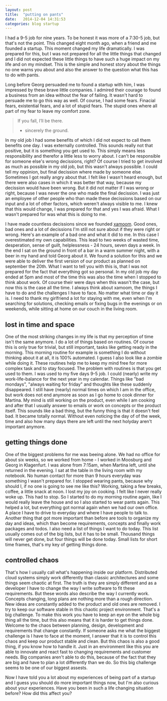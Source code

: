 ```yaml
---
layout: post
title:  "putting on pants"
date:   2014-12-04 14:31:53
categories: blog startup
---
```

I had a 9-5 job for nine years. To be honest it was more of a 7:30-5 job, but that's not the point. This changed eight month ago, when a friend and me founded a startup.
This moment changed my life dramatically. I was prepared for this, but I was not prepared for all the little things that changed and I did not expected these little things to have such a huge impact on my life and on my mindset.
This is the simple and honest story about the things no one warns you about and also the answer to the question what this has to do with pants.

Long before Georg persuaded me to found a startup with him, I was impressed by these brave little companies. I admired their courage to found a business from an idea without the fear of failing. It wasn't hard to persuade me to go this way as well.
Of course, I had some fears. Finacial fears, existential fears, and a lot of stupid fears. The stupid ones where all part of my fear to leave my comfort zone.

> If you fall, I’ll be there.
> - sincerely the ground.

In my old job I had some benefits of which I did not expect to call them benefits one day. I was externally controlled. This sounds really not that positive, but it is something you get used to. This simply means less responsibility and therefor a little less to worry about.
I can't be responsible for someone else's wrong decissions, right? 
Of course I tried to get involved as much as possible in my old job, but this wasn't always possible. I could tell my oppinion, but final decission where made by someone else.
Sometimes I got really angry about that. I felt like I wasn't heard enough, but there were also cases in which it was better that way, because my decission would have been wrong.
But it did not matter if I was wrong or right, because I was never the one who made the final decission. I was just an employee of other people who than made these decissions based on our input and a lot of other factors, which weren't always visible to me.
I knew that this would change, I was prepared for that and yes I was afraid. What I wasn't prepared for was what this is doing to me.

I have made countless decissions since we founded [xamoom](http://xamoom.com). Good ones, bad ones and a lot of decissions I'm still not sure about if they were right or wrong. Here's an example of a bad one and what it did to me. 
In this case I overestimated my own capabilities. This lead to two weeks of wasted time, desperation, sense of guilt, helplessness - 24 hours, seven days a week.
In the end I sat on the ground in front of a bar in a warm summer night, with a beer in my hand and told Georg about it. We found a solution for this and we were able to deliver the first version of our product as planned on september the 20th.
What I want to tell you with this is, that I was not prepared for the fact that everything got so personal. 
In my old job my day ended at 5pm and most of the time this was also the time when I stopped to think about work. Of course their were days when this wasn't the case, but now this is the case all the time.
I always think about xamoom, the things I have to do and the challenges I have to face. No matter what time or day it is. I need to thank my girlfriend a lot for staying with me, even when I'm searching for solutions, checking emails or fixing bugs in the evenings or on weekends, while sitting at home on our couch in the living room.

## lost in time and space
One of the most striking changes in my life is that my perception of time isn't the same anymore. I do a lot of things based on routines. Of course this is only true for trivial, but still important, tasks like getting ready in the morning. 
This morning routine for example is something I do without thinking about it at all, it is 100% automated. I guess I also look like a zombie while doing it. These routines help me to keep my mind free for more complex task and to stay focused.
The problem with routines is that you get used to them. I was used to my five days 9-5 job. I could (nearly) write my work-life-balance for the next year in my calendar.
Things like "bad mondays", "always waiting for friday" and thoughts like these suddenly disappeared.
I still have (nearly) normal times on which I am in the office, but work does not end anymore as soon as I go home to cook dinner for Martina. My mind is still working on the product, even while I am cooking and after that I usually answer to emails or work on concepts or the product itself.
This sounds like a bad thing, but the funny thing is that it doesn't feel bad. It became totally normal. Without even noticing the day of of the week, time and also how many days there are left until the next holyday aren't important anymore.

## getting things done
One of the biggest problems for me was beeing alone. We had no office for about six weeks, so we worked from home - I worked in Moosburg and Georg in Klagenfurt. I was alone from 7:15am, when Martina left, until she returned in the evening. I sat at the table in the living room with my notebook. No human contact for more than 9 hours everyday was something I wasn't prepared for.
I stopped wearing pants, because why should I, if no one is going to see me like this?
Working, taking a few breaks, coffee, a little snack at noon. I lost my joy on cooking. I felt like I never really woke up.
This had to stop. So I started to do my morning routine again, like I would really leave the house and so I also started to wear pants again. This helped a lot, but everything got normal again when we had our own office. A place I have to drive to everyday and where I have people to talk to. 
Another thing that got more important than before are tools to organize my day and ideas, which than become requirements, concepts and finally work packages and todos.
I also need a list of things I want to do today. This list usually comes out of the big lists, but it has to be small. Thousand things will never get done, but four things will be done today. Small lists for short time frames, that's my key of getting things done.

## controlled chaos
That's how I usually call what's happening inside our platform. Distributed cloud systems simply work differently than classic architectures and some things seem chaotic at first. The truth is they are simply different and as a developer I have to change the way I write software to fit these requirements.
But these words also describe the way I currently work. Concepts changing, long plans are nothing more than a rough direction. New ideas are constantly added to the product and old ones are removed. I try to keep our software stable in this chaotic project environment.
That's a big challenge. To make this work you have to keep an eye on the whole big thing all the time, but this also means that it is harder to get things done.
Welcome to the chaos between planning, design, development and requirements that change constantly.
If someone asks me what the biggest challenge is I have to face at the moment, I answer that it is to control this chaos and keep our product stable and clean.
But this chaos is also a good thing, if you know how to handle it. Just in an environment like this you are able to innovate and react fast to changing requirements and customer needs. Big companies aren't able to do this, because of the fact that they are big and have to plan a lot differently than we do. So this big challenge seems to be one of our biggest assests.

Now I have told you a lot about my experiences of being part of a startup and I guess you should do more important things now, but I'm also curious about your experiences.
Have you been in such a life changing situation before? How did this affect you?







